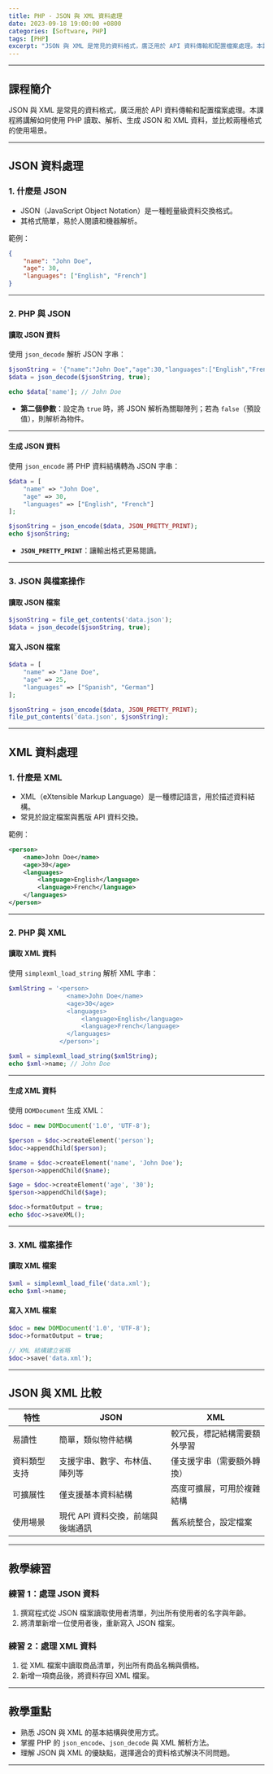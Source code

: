 ```yaml
---
title: PHP - JSON 與 XML 資料處理 
date: 2023-09-18 19:00:00 +0800
categories: [Software, PHP]
tags: [PHP] 
excerpt: "JSON 與 XML 是常見的資料格式，廣泛用於 API 資料傳輸和配置檔案處理。本課程將講解如何使用 PHP 讀取、解析、生成 JSON 和 XML 資料，並比較兩種格式的使用場景。"
--- 
```


---

## 課程簡介  
JSON 與 XML 是常見的資料格式，廣泛用於 API 資料傳輸和配置檔案處理。本課程將講解如何使用 PHP 讀取、解析、生成 JSON 和 XML 資料，並比較兩種格式的使用場景。

---

## JSON 資料處理  

### 1. 什麼是 JSON  
- JSON（JavaScript Object Notation）是一種輕量級資料交換格式。  
- 其格式簡單，易於人閱讀和機器解析。

範例：  
```json
{
    "name": "John Doe",
    "age": 30,
    "languages": ["English", "French"]
}
```

---

### 2. PHP 與 JSON  

#### 讀取 JSON 資料  
使用 `json_decode` 解析 JSON 字串：  
```php
$jsonString = '{"name":"John Doe","age":30,"languages":["English","French"]}';
$data = json_decode($jsonString, true);

echo $data['name']; // John Doe
```

- **第二個參數**：設定為 `true` 時，將 JSON 解析為關聯陣列；若為 `false`（預設值），則解析為物件。

---

#### 生成 JSON 資料  
使用 `json_encode` 將 PHP 資料結構轉為 JSON 字串：  
```php
$data = [
    "name" => "John Doe",
    "age" => 30,
    "languages" => ["English", "French"]
];

$jsonString = json_encode($data, JSON_PRETTY_PRINT);
echo $jsonString;
```

- **`JSON_PRETTY_PRINT`**：讓輸出格式更易閱讀。  

---

### 3. JSON 與檔案操作  

#### 讀取 JSON 檔案  
```php
$jsonString = file_get_contents('data.json');
$data = json_decode($jsonString, true);
```

#### 寫入 JSON 檔案  
```php
$data = [
    "name" => "Jane Doe",
    "age" => 25,
    "languages" => ["Spanish", "German"]
];

$jsonString = json_encode($data, JSON_PRETTY_PRINT);
file_put_contents('data.json', $jsonString);
```

---

## XML 資料處理  

### 1. 什麼是 XML  
- XML（eXtensible Markup Language）是一種標記語言，用於描述資料結構。  
- 常見於設定檔案與舊版 API 資料交換。

範例：  
```xml
<person>
    <name>John Doe</name>
    <age>30</age>
    <languages>
        <language>English</language>
        <language>French</language>
    </languages>
</person>
```

---

### 2. PHP 與 XML  

#### 讀取 XML 資料  
使用 `simplexml_load_string` 解析 XML 字串：  
```php
$xmlString = '<person>
                <name>John Doe</name>
                <age>30</age>
                <languages>
                    <language>English</language>
                    <language>French</language>
                </languages>
              </person>';

$xml = simplexml_load_string($xmlString);
echo $xml->name; // John Doe
```

---

#### 生成 XML 資料  
使用 `DOMDocument` 生成 XML：  
```php
$doc = new DOMDocument('1.0', 'UTF-8');

$person = $doc->createElement('person');
$doc->appendChild($person);

$name = $doc->createElement('name', 'John Doe');
$person->appendChild($name);

$age = $doc->createElement('age', '30');
$person->appendChild($age);

$doc->formatOutput = true;
echo $doc->saveXML();
```

---

### 3. XML 檔案操作  

#### 讀取 XML 檔案  
```php
$xml = simplexml_load_file('data.xml');
echo $xml->name;
```

#### 寫入 XML 檔案  
```php
$doc = new DOMDocument('1.0', 'UTF-8');
$doc->formatOutput = true;

// XML 結構建立省略
$doc->save('data.xml');
```

---

## JSON 與 XML 比較  

| 特性         | JSON                                | XML                                  |
|--------------|-------------------------------------|--------------------------------------|
| 易讀性       | 簡單，類似物件結構                  | 較冗長，標記結構需要額外學習        |
| 資料類型支持 | 支援字串、數字、布林值、陣列等      | 僅支援字串（需要額外轉換）          |
| 可擴展性     | 僅支援基本資料結構                  | 高度可擴展，可用於複雜結構          |
| 使用場景     | 現代 API 資料交換，前端與後端通訊  | 舊系統整合，設定檔案                |

---

## 教學練習  

### 練習 1：處理 JSON 資料  
1. 撰寫程式從 JSON 檔案讀取使用者清單，列出所有使用者的名字與年齡。  
2. 將清單新增一位使用者後，重新寫入 JSON 檔案。

### 練習 2：處理 XML 資料  
1. 從 XML 檔案中讀取商品清單，列出所有商品名稱與價格。  
2. 新增一項商品後，將資料存回 XML 檔案。

---

## 教學重點  
- 熟悉 JSON 與 XML 的基本結構與使用方式。  
- 掌握 PHP 的 `json_encode`、`json_decode` 與 XML 解析方法。  
- 理解 JSON 與 XML 的優缺點，選擇適合的資料格式解決不同問題。  

---
